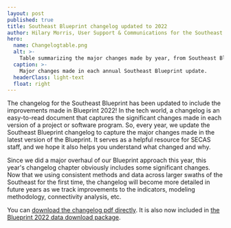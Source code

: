 ```yaml
---
layout: post
published: true
title: Southeast Blueprint changelog updated to 2022
author: Hilary Morris, User Support & Communications for the Southeast Blueprint
hero:
  name: Changelogtable.png
  alt: >-
    Table summarizing the major changes made by year, from Southeast Blueprint 1.0 in 2016 to Southeast Blueprint 2022 in 2022.
  caption: >-
    Major changes made in each annual Southeast Blueprint update.
  headerClass: light-text
  float: right
---
```

The changelog for the Southeast Blueprint has been updated to include the improvements made in Blueprint 2022! In the tech world, a changelog is an easy-to-read document that captures the significant changes made in each version of a project or software program. So, every year, we update the Southeast Blueprint changelog to capture the major changes made in the latest version of the Blueprint. It serves as a helpful resource for SECAS staff, and we hope it also helps you understand what changed and why.<!--more-->

Since we did a major overhaul of our Blueprint approach this year, this year's changelog chapter obviously includes some significant changes. Now that we using consistent methods and data across larger swaths of the Southeast for the first time, the changelog will become more detailed in future years as we track improvements to the indicators, modeling methodology, connectivity analysis, etc.

You can [download the changelog pdf directly](https://www.sciencebase.gov/catalog/file/get/5dc440b3e4b0695797584b9f?name=SE_Blueprint_Changelog.pdf). It is also now included in [the Blueprint 2022 data download package](https://www.sciencebase.gov/catalog/file/get/62d57290d34e87fffb2dda52?name=Southeast_Blueprint_2022_Data_Download.zip).
